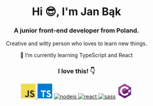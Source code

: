 <h1 align="center">Hi 😎, I'm Jan Bąk</h1>
<h3 align="center">A junior front-end developer from Poland.</h3>
<p align="center">Creative and witty person who loves to learn new things.</p>
<p align="center">🌱 I’m currently learning TypeScript and React</p>


<h3 align="center">I love this! 👇</h3>
<p align="center"> 
  <a href="https://developer.mozilla.org/en-US/docs/Web/JavaScript" target="_blank"> 
  <img src="https://raw.githubusercontent.com/devicons/devicon/master/icons/javascript/javascript-original.svg" alt="javascript" width="40" height="40"/> </a> 
  <a href="https://www.typescriptlang.org/" target="_blank"> 
  <img src="https://raw.githubusercontent.com/devicons/devicon/master/icons/typescript/typescript-original.svg" alt="typescript" width="40" height="40"/></a> 
   <a href="https://nodejs.org" target="_blank"> <img src="https://cdn.worldvectorlogo.com/logos/nodejs-icon.svg" alt="nodejs" width="40" height="40"/> </a> 
  <a href="https://reactjs.org/" target="_blank"> <img src="https://sujanbyanjankar.com.np/wp-content/uploads/2019/01/React.js_logo-512.png" alt="react" width="40" height="40"/</a> 
    <a href="https://sass-lang.com" target="_blank"> 
  <img src="https://sass-lang.com/assets/img/styleguide/seal-color-aef0354c.png" alt="sass" width="40" height="40"/></a> 
  <a href="https://www.w3schools.com/cs/" target="_blank"> 
<img src="https://raw.githubusercontent.com/devicons/devicon/master/icons/csharp/csharp-original.svg" alt="csharp" width="40" height="40"/></a> 
 </p>
